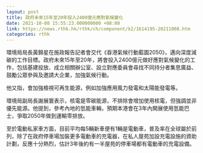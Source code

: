```yaml
---
layout: post
title: 政府未來15年至20年投入2400億元應對氣候變化
date: 2021-10-08 15:55:23.000000000 +08:00
link: https://news.rthk.hk/rthk/ch/component/k2/1614195-20211008.htm
categories: rthk
---
```


環境局局長黃錦星在施政報告記者會交代《昋港氣候行動藍圖2050》，邁向深度減碳的工作目標。政府未來15年至20年，將會投入2400億元做好應對氣候變化的工作，包括基建投放、成立相關辦公室、設立對應委員會尋找不同持分者集思廣益、鼓勵公眾參與及邀請大企業，加強氣候行動。

他又指，會加強檢視可再生能源，例如加強應用風力發電和太陽能發電等。

環境局副局長謝展寰表示，核電是零碳能源，不排除會增加使用核電，但強調並非優先能源。他提到，參考內地的氫能車輛，預期本港會在3年內開展使用氫能巴士，爭取2050年做到運輸零排放。

至於電動私家車方面，目前平均每5輛新車便有1輛是電動車，普及率在全球屬於前列，除了在政府停車場加裝更多電動車的充電器，在私人屋苑加設充電設施的資助計劃，反應十分熱烈，估計3年後約有一半屋苑的停車場都有電動車的充電設備。
